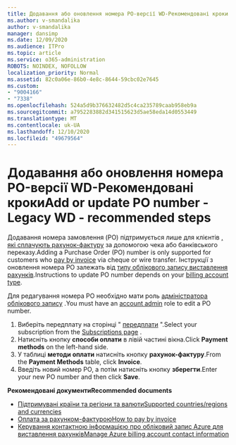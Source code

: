 ```yaml
---
title: Додавання або оновлення номера PO-версії WD-Рекомендовані кроки
ms.author: v-smandalika
author: v-smandalika
manager: dansimp
ms.date: 12/09/2020
ms.audience: ITPro
ms.topic: article
ms.service: o365-administration
ROBOTS: NOINDEX, NOFOLLOW
localization_priority: Normal
ms.assetid: 82c0a06e-86b0-4e8c-8644-59cbc02e7645
ms.custom:
- "9004166"
- "7338"
ms.openlocfilehash: 524a5d9b376632482d5c4ca235789caab958eb9a
ms.sourcegitcommit: a7952283882d341515623d5ae58eda14d0553449
ms.translationtype: MT
ms.contentlocale: uk-UA
ms.lasthandoff: 12/10/2020
ms.locfileid: "49679564"
---
```

# <a name="add-or-update-po-number---legacy-wd---recommended-steps"></a><span data-ttu-id="f5cd2-102">Додавання або оновлення номера PO-версії WD-Рекомендовані кроки</span><span class="sxs-lookup"><span data-stu-id="f5cd2-102">Add or update PO number - Legacy WD - recommended steps</span></span>

<span data-ttu-id="f5cd2-103">Додавання номера замовлення (PO) підтримується лише для клієнтів [, які сплачують рахунок-фактуру](https://docs.microsoft.com/azure/cost-management-billing/manage/pay-by-invoice) за допомогою чека або банківського переказу.</span><span class="sxs-lookup"><span data-stu-id="f5cd2-103">Adding a Purchase Order (PO) number is only supported for customers who [pay by invoice](https://docs.microsoft.com/azure/cost-management-billing/manage/pay-by-invoice) via cheque or wire transfer.</span></span> <span data-ttu-id="f5cd2-104">Інструкції з оновлення номера PO залежать від [типу облікового запису виставлення рахунків](https://docs.microsoft.com/azure/cost-management-billing/manage/view-all-accounts).</span><span class="sxs-lookup"><span data-stu-id="f5cd2-104">Instructions to update PO number depends on your [billing account type](https://docs.microsoft.com/azure/cost-management-billing/manage/view-all-accounts).</span></span>

<span data-ttu-id="f5cd2-105">Для редагування номера PO необхідно мати роль [адміністратора облікового запису](https://docs.microsoft.com/azure/role-based-access-control/rbac-and-directory-admin-roles) .</span><span class="sxs-lookup"><span data-stu-id="f5cd2-105">You must have an [account admin](https://docs.microsoft.com/azure/role-based-access-control/rbac-and-directory-admin-roles) role to edit a PO number.</span></span>

1. <span data-ttu-id="f5cd2-106">Виберіть передплату на сторінці " [передплати](https://ms.portal.azure.com/#blade/Microsoft_Azure_Billing/SubscriptionsBlade) ".</span><span class="sxs-lookup"><span data-stu-id="f5cd2-106">Select your subscription from the [Subscriptions page](https://ms.portal.azure.com/#blade/Microsoft_Azure_Billing/SubscriptionsBlade) .</span></span>
2. <span data-ttu-id="f5cd2-107">Натисніть кнопку **способи оплати** в лівій частині вікна.</span><span class="sxs-lookup"><span data-stu-id="f5cd2-107">Click **Payment methods** on the left-hand side.</span></span>
3. <span data-ttu-id="f5cd2-108">У таблиці **методи оплати** натисніть кнопку **рахунок-фактуру**.</span><span class="sxs-lookup"><span data-stu-id="f5cd2-108">From the **Payment Methods** table, click **Invoice**.</span></span> 
4. <span data-ttu-id="f5cd2-109">Введіть новий номер PO, а потім натисніть кнопку **зберегти**.</span><span class="sxs-lookup"><span data-stu-id="f5cd2-109">Enter your new PO number and then click **Save**.</span></span>

<span data-ttu-id="f5cd2-110">**Рекомендовані документи**</span><span class="sxs-lookup"><span data-stu-id="f5cd2-110">**Recommended documents**</span></span>

- [<span data-ttu-id="f5cd2-111">Підтримувані країни та регіони та валюти</span><span class="sxs-lookup"><span data-stu-id="f5cd2-111">Supported countries/regions and currencies</span></span>](https://azure.microsoft.com/en-us/pricing/faq/) 
- [<span data-ttu-id="f5cd2-112">Оплата за рахунком-фактурою</span><span class="sxs-lookup"><span data-stu-id="f5cd2-112">How to pay by invoice</span></span>](https://docs.microsoft.com/azure/cost-management-billing/manage/pay-by-invoice) 
- [<span data-ttu-id="f5cd2-113">Керування контактною інформацією про обліковий запис Azure для виставлення рахунків</span><span class="sxs-lookup"><span data-stu-id="f5cd2-113">Manage Azure billing account contact information</span></span>](https://docs.microsoft.com/azure/cost-management-billing/manage/change-azure-account-profile)


